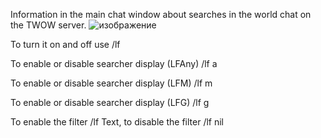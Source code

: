 Information in the main chat window about searches in the world chat on the TWOW server.
![изображение](https://github.com/user-attachments/assets/7bb04460-ce75-42ca-b485-e18ad4e6aff9)

To turn it on and off use /lf

To enable or disable searcher display (LFAny) /lf a

To enable or disable searcher display (LFM) /lf m

To enable or disable searcher display (LFG) /lf g

To enable the filter /lf Text, to disable the filter /lf nil
